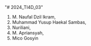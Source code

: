 "# 2024_TI4D_03" 
1. M. Naufal Dzil Ikram,
2. Muhammad Yusup Haekal Sambas,
3. Nuriliani,
4. M. Apriansyah,
5. Mico Gosyin
